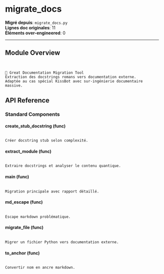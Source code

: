 # migrate_docs

**Migré depuis**: `migrate_docs.py`  
**Lignes doc originales**: 11  
**Éléments over-engineered**: 0  

---

## Module Overview

```text


🧹 Great Documentation Migration Tool
Extraction des docstrings romans vers documentation externe.
Adaptée au cas spécial KissBot avec sur-ingénierie documentaire massive.

```

## API Reference

### Standard Components

#### create_stub_docstring (func)

```text

Créer docstring stub selon complexité.

```

#### extract_module (func)

```text

Extraire docstrings et analyser le contenu quantique.

```

#### main (func)

```text

Migration principale avec rapport détaillé.

```

#### md_escape (func)

```text

Escape markdown problématique.

```

#### migrate_file (func)

```text

Migrer un fichier Python vers documentation externe.

```

#### to_anchor (func)

```text

Convertir nom en ancre markdown.

```
